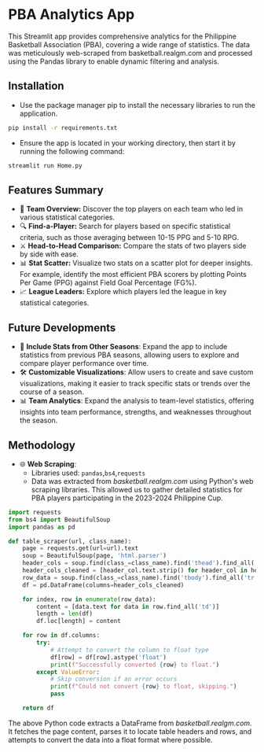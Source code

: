 # PBA Analytics App
This Streamlit app provides comprehensive analytics for the Philippine Basketball Association (PBA), covering a wide range of statistics. The data was meticulously web-scraped from basketball.realgm.com and processed using the Pandas library to enable dynamic filtering and analysis.

## Installation
- Use the package manager pip to install the necessary libraries to run the application.
```bash
pip install -r requirements.txt
```
- Ensure the app is located in your working directory, then start it by running the following command:
```python
streamlit run Home.py
```
## Features Summary
- 📄 **Team Overview:** Discover the top players on each team who led in various statistical categories.
- 🔍 **Find-a-Player:** Search for players based on specific statistical criteria, such as those averaging between 10-15 PPG and 5-10 RPG.
- ⚔️ **Head-to-Head Comparison:** Compare the stats of two players side by side with ease.
- 📊 **Stat Scatter:** Visualize two stats on a scatter plot for deeper insights. For example, identify the most efficient PBA scorers by plotting Points Per Game (PPG) against Field Goal Percentage (FG%).
- 📈 **League Leaders:** Explore which players led the league in key statistical categories.

## Future Developments
- 📅 **Include Stats from Other Seasons**: Expand the app to include statistics from previous PBA seasons, allowing users to explore and compare player performance over time.
- 🛠️ **Customizable Visualizations**: Allow users to create and save custom visualizations, making it easier to track specific stats or trends over the course of a season.
- 📊 **Team Analytics**: Expand the analysis to team-level statistics, offering insights into team performance, strengths, and weaknesses throughout the season.

## Methodology
- 🌐 **Web Scraping**:
  -  Libraries used: `pandas`,`bs4`,`requests`
  -  Data was extracted from *basketball.realgm.com* using Python's web scraping libraries. This allowed us to gather detailed statistics for PBA players participating in the 2023-2024 Philippine Cup.

```python
import requests
from bs4 import BeautifulSoup
import pandas as pd

def table_scraper(url, class_name):
    page = requests.get(url=url).text
    soup = BeautifulSoup(page, 'html.parser')
    header_cols = soup.find(class_=class_name).find('thead').find_all('th')
    header_cols_cleaned = [header_col.text.strip() for header_col in header_cols]
    row_data = soup.find(class_=class_name).find('tbody').find_all('tr')
    df = pd.DataFrame(columns=header_cols_cleaned)

    for index, row in enumerate(row_data):
        content = [data.text for data in row.find_all('td')]
        length = len(df)
        df.loc[length] = content

    for row in df.columns:
        try:
            # Attempt to convert the column to float type
            df[row] = df[row].astype('float')
            print(f"Successfully converted {row} to float.")
        except ValueError:
            # Skip conversion if an error occurs
            print(f"Could not convert {row} to float, skipping.")
            pass

    return df
```

The above Python code extracts a DataFrame from *basketball.realgm.com*. It fetches the page content, parses it to locate table headers and rows, and attempts to convert the data into a float format where possible.

